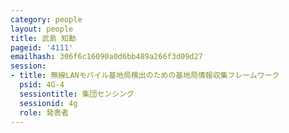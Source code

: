 ```yaml
---
category: people
layout: people
title: 武島 知勳
pageid: '4111'
emailhash: 306f6c16090a0d6bb489a266f3d09d27
session:
- title: 無線LANモバイル基地局検出のための基地局情報収集フレームワーク
  psid: 4G-4
  sessiontitle: 集団センシング
  sessionid: 4g
  role: 発表者
---
```

